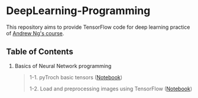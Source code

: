 # DeepLearning-Programming
This repository aims to provide TensorFlow code for deep learning practice of [Andrew Ng's course](http://www.ai-start.com/dl2017/html/lesson1-week2.html).

## Table of Contents
1. Basics of Neural Network programming

    > 1-1. pyTroch basic tensors ([Notebook](Notebook/Basic_pyTorch.ipynb))
    >
    > 1-2. Load and preprocessing images using TensorFlow ([Notebook](Notebook/Image_processing.ipynb))
